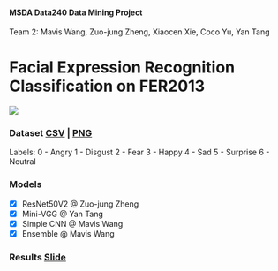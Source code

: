 #### MSDA Data240 Data Mining Project <br>
Team 2: Mavis Wang, Zuo-jung Zheng, Xiaocen Xie, Coco Yu, Yan Tang

# Facial Expression Recognition Classification on FER2013
<p><img src='https://production-media.paperswithcode.com/datasets/FER2013-0000001434-01251bb8_415HDzL.jpg'></p>

### Dataset [CSV](https://www.kaggle.com/deadskull7/fer2013) | [PNG](https://www.kaggle.com/astraszab/facial-expression-dataset-image-folders-fer2013)
Labels:
0 - Angry
1 - Disgust
2 - Fear
3 - Happy
4 - Sad
5 - Surprise
6 - Neutral

### Models
- [x] ResNet50V2 @ Zuo-jung Zheng
- [x] Mini-VGG @ Yan Tang
- [x] Simple CNN @ Mavis Wang
- [x] Ensemble @ Mavis Wang

### Results [Slide](https://github.com/SJSUMS/Facial-Expression-Recognition/blob/main/T2_Facial_Expression%20Recognition_Results.pdf)

